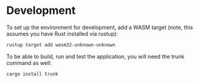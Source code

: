 # Development

To set up the environment for development, add a WASM target (note, this assumes you have Rust installed via rustup):

```bash
rustup target add wasm32-unknown-unknown
```

To be able to build, run and test the application, you will need the trunk command as well:

```bash
cargo install trunk
```
